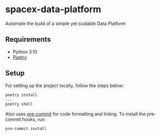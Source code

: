 # spacex-data-platform
Automate the build of a simple yet scalable Data Platform

## Requirements

- Python 3.10
- [Poetry](https://python-poetry.org)

## Setup

For setting up the project locally, follow the steps below:

```bash
poetry install
...
poetry shell
```

Also uses [pre-commit](https://pre-commit.com) for code formatting and linting. To install the pre-commit hooks, run:

```bash
pre-commit install
```

